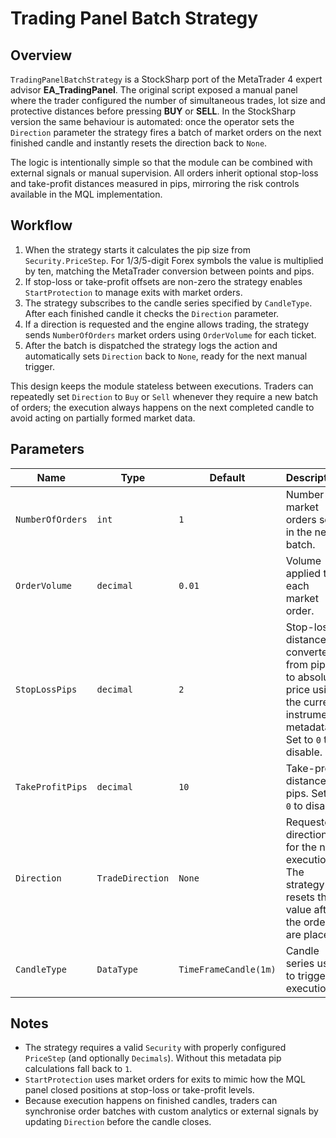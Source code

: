 # Trading Panel Batch Strategy

## Overview
`TradingPanelBatchStrategy` is a StockSharp port of the MetaTrader 4 expert advisor **EA_TradingPanel**. The original script exposed a manual panel where the trader configured the number of simultaneous trades, lot size and protective distances before pressing **BUY** or **SELL**. In the StockSharp version the same behaviour is automated: once the operator sets the `Direction` parameter the strategy fires a batch of market orders on the next finished candle and instantly resets the direction back to `None`.

The logic is intentionally simple so that the module can be combined with external signals or manual supervision. All orders inherit optional stop-loss and take-profit distances measured in pips, mirroring the risk controls available in the MQL implementation.

## Workflow
1. When the strategy starts it calculates the pip size from `Security.PriceStep`. For 1/3/5-digit Forex symbols the value is multiplied by ten, matching the MetaTrader conversion between points and pips.
2. If stop-loss or take-profit offsets are non-zero the strategy enables `StartProtection` to manage exits with market orders.
3. The strategy subscribes to the candle series specified by `CandleType`. After each finished candle it checks the `Direction` parameter.
4. If a direction is requested and the engine allows trading, the strategy sends `NumberOfOrders` market orders using `OrderVolume` for each ticket.
5. After the batch is dispatched the strategy logs the action and automatically sets `Direction` back to `None`, ready for the next manual trigger.

This design keeps the module stateless between executions. Traders can repeatedly set `Direction` to `Buy` or `Sell` whenever they require a new batch of orders; the execution always happens on the next completed candle to avoid acting on partially formed market data.

## Parameters
| Name | Type | Default | Description |
| ---- | ---- | ------- | ----------- |
| `NumberOfOrders` | `int` | `1` | Number of market orders sent in the next batch. |
| `OrderVolume` | `decimal` | `0.01` | Volume applied to each market order. |
| `StopLossPips` | `decimal` | `2` | Stop-loss distance converted from pips to absolute price using the current instrument metadata. Set to `0` to disable. |
| `TakeProfitPips` | `decimal` | `10` | Take-profit distance in pips. Set to `0` to disable. |
| `Direction` | `TradeDirection` | `None` | Requested direction for the next execution. The strategy resets the value after the orders are placed. |
| `CandleType` | `DataType` | `TimeFrameCandle(1m)` | Candle series used to trigger execution. |

## Notes
- The strategy requires a valid `Security` with properly configured `PriceStep` (and optionally `Decimals`). Without this metadata pip calculations fall back to `1`.
- `StartProtection` uses market orders for exits to mimic how the MQL panel closed positions at stop-loss or take-profit levels.
- Because execution happens on finished candles, traders can synchronise order batches with custom analytics or external signals by updating `Direction` before the candle closes.
